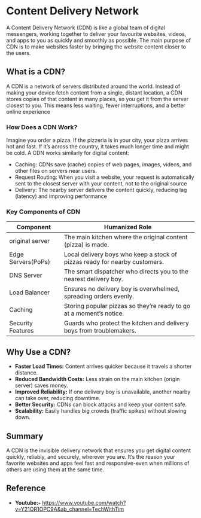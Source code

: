 # **Content Delivery Network**

A Content Delivery Network (CDN) is like a global team of digital messengers, working together to deliver your favourite websites, videos, and apps to you as quickly and smoothly as possible. 
The main purpose of CDN is to make websites faster by bringing the website content closer to the users.

## What is a CDN?

A CDN is a network of servers distributed around the world. Instead of making your device fetch content from a single, distant location, a CDN stores copies of that content in many places, so you get it from the server closest to you. This means less waiting, fewer interruptions, and a better online experience

### How Does a CDN Work?

Imagine you order a pizza. If the pizzeria is in your city, your pizza arrives hot and fast. If it’s across the country, it takes much longer time and might be cold. A CDN works similarly for digital content:

- Caching: CDNs save (cache) copies of web pages, images, videos, and other files on servers near users.
- Request Routing: When you visit a website, your request is automatically sent to the closest server with your content, not to the original source
- Delivery: The nearby server delivers the content quickly, reducing lag (latency) and improving performance

### Key Components of CDN


| Component | Humanized Role |
|--------|--------|
| original server | The main kitchen where the original content (pizza) is made.  |
| Edge Servers(PoPs) | Local delivery boys who keep a stock of pizzas ready for nearby customers.  |
| DNS Server | The smart dispatcher who directs you to the nearest delivery boy.  |
| Load Balancer | Ensures no delivery boy is overwhelmed, spreading orders evenly.  |
| Caching | Storing popular pizzas so they’re ready to go at a moment’s notice.  |
| Security Features | Guards who protect the kitchen and delivery boys from troublemakers.  |

## Why Use a CDN?

* **Faster Load Times:** Content arrives quicker because it travels a shorter distance.
* **Reduced Bandwidth Costs:** Less strain on the main kitchen (origin server) saves money.
* **Improved Reliability:** If one delivery boy is unavailable, another nearby can take over, reducing downtime.
* **Better Security:** CDNs can block attacks and keep your content safe.
* **Scalability:** Easily handles big crowds (traffic spikes) without slowing down.

## **Summary**

A CDN is the invisible delivery network that ensures you get digital content quickly, reliably, and securely, wherever you are. It’s the reason your favorite websites and apps feel fast and responsive-even when millions of others are using them at the same time.


## **Reference**
* **Youtube:-** https://www.youtube.com/watch?v=Y21OR1OPC9A&ab_channel=TechWithTim